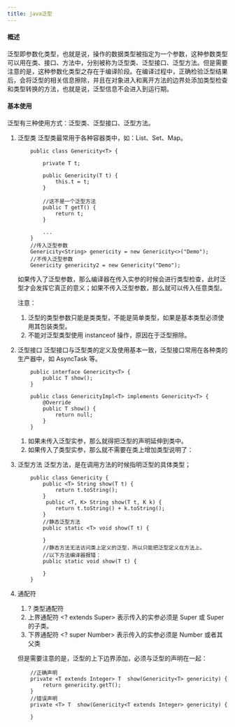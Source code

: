 ```yaml
---
title: java泛型
---
```


#### 概述
泛型即参数化类型，也就是说，操作的数据类型被指定为一个参数，这种参数类型可以用在类、接口、方法中，分别被称为泛型类、泛型接口、泛型方法。但是需要注意的是，这种参数化类型之存在于编译阶段。在编译过程中，正确检验泛型结果后，会将泛型的相关信息擦除，并且在对象进入和离开方法的边界处添加类型检查和类型转换的方法，也就是说，泛型信息不会进入到运行期。

#### 基本使用
泛型有三种使用方式：泛型类、泛型接口、泛型方法。
1. 泛型类
    泛型类最常用于各种容器类中，如：List、Set、Map。
    ```
        public class Genericity<T> {
            
            private T t;

            public Genericity(T t) {
                this.t = t;
            }

            //这不是一个泛型方法
            public T getT() {
                return t;
            }

            ...
        }
        //传入泛型参数
        Genericity<String> genericity = new Genericity<>("Demo");
        //不传入泛型参数
        Genericity genericity2 = new Genericity("Demo");
    ```

    如果传入了泛型参数，那么编译器在传入实参的时候会进行类型检查，此时泛型才会发挥它真正的意义；如果不传入泛型参数，那么就可以传入任意类型。

    注意：
    1. 泛型的类型参数只能是类类型，不能是简单类型，如果是基本类型必须使用其包装类型。
    2. 不能对泛型类型使用 instanceof 操作，原因在于泛型擦除。


2. 泛型接口
    泛型接口与泛型类的定义及使用基本一致，泛型接口常用在各种类的生产器中，如 AsyncTask 等。
    ```
        public interface Genericity<T> {
            public T show();
        }

        public class GenericityImpl<T> implements Genericity<T> {
            @Override
            public T show() {
                return null;
            }
        }

    ```
    1. 如果未传入泛型实参，那么就得把泛型的声明延伸到类中。
    2. 如果传入了类型实参，那么就不需要在类上增加类型说明了：
3. 泛型方法
    泛型方法，是在调用方法的时候指明泛型的具体类型；
    ```
        public class Genericity {
            public <T> String show(T t) {
                return t.toString();
            }
             public <T, K> String show(T t, K k) {
                return t.toString() + k.toString();
            }
            //静态泛型方法
            public static <T> void show(T t) {

            }
            //静态方法无法访问类上定义的泛型，所以只能把泛型定义在方法上。
            //以下方法编译器报错：
            public static void show(T t) {

            }
        }
    ```
4. 通配符
    1. ? 类型通配符
    2. 上界通配符 <? extends Super>  表示传入的实参必须是 Super 或 Super 的子类。
    3. 下界通配符 <? super Number> 表示传入的实参必须是 Number 或者其父类

    但是需要注意的是，泛型的上下边界添加，必须与泛型的声明在一起：
    ```
        //正确声明
        private <T extends Integer> T  show(Genericity<T> genericity) {
            return genericity.getT();
        }
        //错误声明    
        private <T> T  show(Genericity<T extends Integer> genericity) {
                
        }

    ```